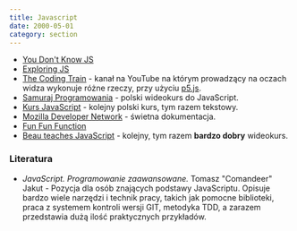 ```yaml
---
title: Javascript
date: 2000-05-01
category: section
---
```


- [You Don't Know JS]
- [Exploring JS]
- [The Coding Train] - kanał na YouTube na którym prowadzący na oczach widza wykonuje różne rzeczy, przy użyciu [p5.js].
- [Samuraj Programowania] - polski wideokurs do JavaScript.
- [Kurs JavaScript] - kolejny polski kurs, tym razem tekstowy.
- [Mozilla Developer Network] - świetna dokumentacja.
- [Fun Fun Function]
- [Beau teaches JavaScript] - kolejny, tym razem **bardzo dobry** wideokurs.

[You Don't Know JS]: https://github.com/getify/You-Dont-Know-JS
[Exploring JS]: http://exploringjs.com/
[The Coding Train]: https://www.youtube.com/user/shiffman/playlists?view=50&shelf_id=14&sort=dd
[p5.js]: https://p5js.org/
[Samuraj Programowania]: https://www.youtube.com/playlist?list=PLTs20Q-BTEMPRSzhrlAuu7yus1BuOLVrS
[Kurs JavaScript]: http://kursjs.pl/
[Mozilla Developer Network]: https://developer.mozilla.org/en-US/docs/Web/JavaScript
[Fun Fun Function]: https://www.youtube.com/channel/UCO1cgjhGzsSYb1rsB4bFe4Q/videos
[Beau teaches JavaScript]: https://www.youtube.com/playlist?list=PLWKjhJtqVAbmoiNlqLJg1gxEjEuKHHcn_

### Literatura

* <cite>JavaScript. Programowanie zaawansowane.</cite> Tomasz "Comandeer" Jakut - Pozycja dla osób znających podstawy JavaScriptu. Opisuje bardzo wiele narzędzi i technik pracy, takich jak pomocne biblioteki, praca z systemem kontroli wersji GIT, 
metodyka TDD, a zarazem przedstawia dużą ilość praktycznych przykładów.